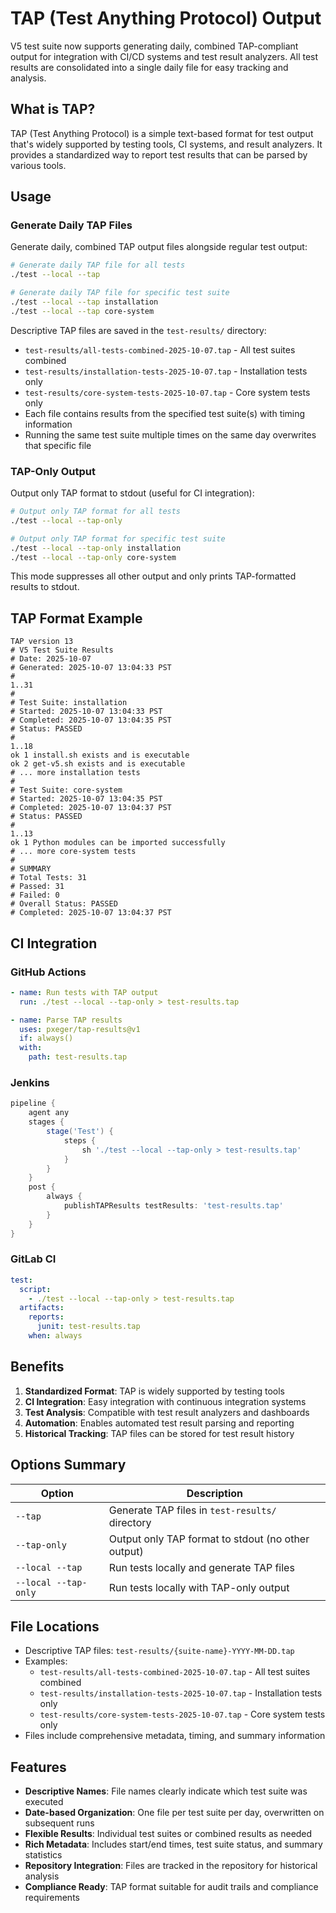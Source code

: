 # TAP (Test Anything Protocol) Output

V5 test suite now supports generating daily, combined TAP-compliant output for integration with CI/CD systems and test result analyzers. All test results are consolidated into a single daily file for easy tracking and analysis.

## What is TAP?

TAP (Test Anything Protocol) is a simple text-based format for test output that's widely supported by testing tools, CI systems, and result analyzers. It provides a standardized way to report test results that can be parsed by various tools.

## Usage

### Generate Daily TAP Files

Generate daily, combined TAP output files alongside regular test output:

```bash
# Generate daily TAP file for all tests
./test --local --tap

# Generate daily TAP file for specific test suite
./test --local --tap installation
./test --local --tap core-system
```

Descriptive TAP files are saved in the `test-results/` directory:
- `test-results/all-tests-combined-2025-10-07.tap` - All test suites combined
- `test-results/installation-tests-2025-10-07.tap` - Installation tests only
- `test-results/core-system-tests-2025-10-07.tap` - Core system tests only
- Each file contains results from the specified test suite(s) with timing information
- Running the same test suite multiple times on the same day overwrites that specific file

### TAP-Only Output

Output only TAP format to stdout (useful for CI integration):

```bash
# Output only TAP format for all tests
./test --local --tap-only

# Output only TAP format for specific test suite
./test --local --tap-only installation
./test --local --tap-only core-system
```

This mode suppresses all other output and only prints TAP-formatted results to stdout.

## TAP Format Example

```tap
TAP version 13
# V5 Test Suite Results
# Date: 2025-10-07
# Generated: 2025-10-07 13:04:33 PST
#
1..31
#
# Test Suite: installation
# Started: 2025-10-07 13:04:33 PST
# Completed: 2025-10-07 13:04:35 PST
# Status: PASSED
#
1..18
ok 1 install.sh exists and is executable
ok 2 get-v5.sh exists and is executable
# ... more installation tests
#
# Test Suite: core-system
# Started: 2025-10-07 13:04:35 PST
# Completed: 2025-10-07 13:04:37 PST
# Status: PASSED
#
1..13
ok 1 Python modules can be imported successfully
# ... more core-system tests
#
# SUMMARY
# Total Tests: 31
# Passed: 31
# Failed: 0
# Overall Status: PASSED
# Completed: 2025-10-07 13:04:37 PST
```

## CI Integration

### GitHub Actions

```yaml
- name: Run tests with TAP output
  run: ./test --local --tap-only > test-results.tap

- name: Parse TAP results
  uses: pxeger/tap-results@v1
  if: always()
  with:
    path: test-results.tap
```

### Jenkins

```groovy
pipeline {
    agent any
    stages {
        stage('Test') {
            steps {
                sh './test --local --tap-only > test-results.tap'
            }
        }
    }
    post {
        always {
            publishTAPResults testResults: 'test-results.tap'
        }
    }
}
```

### GitLab CI

```yaml
test:
  script:
    - ./test --local --tap-only > test-results.tap
  artifacts:
    reports:
      junit: test-results.tap
    when: always
```

## Benefits

1. **Standardized Format**: TAP is widely supported by testing tools
2. **CI Integration**: Easy integration with continuous integration systems  
3. **Test Analysis**: Compatible with test result analyzers and dashboards
4. **Automation**: Enables automated test result parsing and reporting
5. **Historical Tracking**: TAP files can be stored for test result history

## Options Summary

| Option | Description |
|--------|-------------|
| `--tap` | Generate TAP files in `test-results/` directory |
| `--tap-only` | Output only TAP format to stdout (no other output) |
| `--local --tap` | Run tests locally and generate TAP files |
| `--local --tap-only` | Run tests locally with TAP-only output |

## File Locations

- Descriptive TAP files: `test-results/{suite-name}-YYYY-MM-DD.tap`
- Examples:
  - `test-results/all-tests-combined-2025-10-07.tap` - All test suites combined
  - `test-results/installation-tests-2025-10-07.tap` - Installation tests only
  - `test-results/core-system-tests-2025-10-07.tap` - Core system tests only
- Files include comprehensive metadata, timing, and summary information

## Features

- **Descriptive Names**: File names clearly indicate which test suite was executed
- **Date-based Organization**: One file per test suite per day, overwritten on subsequent runs
- **Flexible Results**: Individual test suites or combined results as needed
- **Rich Metadata**: Includes start/end times, test suite status, and summary statistics
- **Repository Integration**: Files are tracked in the repository for historical analysis
- **Compliance Ready**: TAP format suitable for audit trails and compliance requirements
